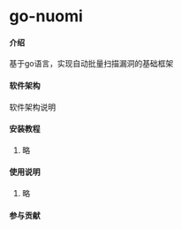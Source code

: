 # go-nuomi

#### 介绍
基于go语言，实现自动批量扫描漏洞的基础框架

#### 软件架构
软件架构说明




#### 安装教程

1. 略

#### 使用说明

1. 略

#### 参与贡献

